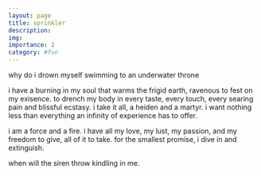 ```yaml
---
layout: page
title: sprinkler
description: 
img:
importance: 2
category: #fun
---
```


why do i drown myself
swimming to
an underwater throne

i have a burning in my soul
that warms the frigid earth,
ravenous to fest on my exisence.
to drench my body
in every taste, every touch,
every searing pain and blissful ecstasy.
i take it all, a heiden and a martyr.
i want nothing less than everything
an infinity of experience has
to offer.

i am a force and a fire.
i have all my love, my lust, my passion,
and my freedom to give,
all of it to take.
for the smallest promise,
i dive in and extinguish.

when will the siren
throw kindling in me.